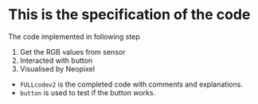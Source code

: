# This is the specification of the code
The code implemented in following step
1. Get the RGB values from sensor
2. Interacted with button
3. Visualised by Neopixel

* `FULLcodev2` is the completed code with comments and explanations.
* `button` is used to test if the button works.
